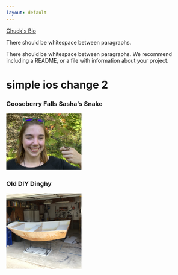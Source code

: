 ```yaml
---
layout: default
---
```



[Chuck's Bio](./bio.html)

There should be whitespace between paragraphs.

There should be whitespace between paragraphs. We recommend including a README, or a file with information about your project.

# simple ios change 2



### Gooseberry Falls Sasha's Snake

<a href="[Goose Berry Falls](https://photos.app.goo.gl/b5u9GtaoHWq35GbB8)" target="_blank" >
<img src="assets/photo/snake.jpg" alt="drawing" width="200"/>
</a>


### Old DIY Dinghy 

<a href="https://photos.app.goo.gl/qZzt8H6ETvtiwqzu8" target="_blank" >
<img src="assets/photo/DIy-Dinghy.jpeg" alt="drawing" width="200"/>
</a>
